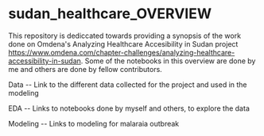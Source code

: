 # sudan_healthcare_OVERVIEW

This repository is dediccated towards providing a synopsis of the work done on Omdena's Analyzing Healthcare Accesibility in Sudan project https://www.omdena.com/chapter-challenges/analyzing-healthcare-accessibility-in-sudan.  Some of the notebooks in this overview are done by me and others are done by fellow contributors.

Data -- Link to the different data collected for the project and  used in the modeling

EDA -- Links to notebooks done by myself and others, to explore the data

Modeling -- Links to modeling for malaraia outbreak


